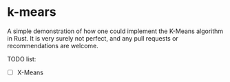 # k-mears
A simple demonstration of how one could implement the K-Means algorithm in Rust.
It is very surely not perfect, and any pull requests or recommendations are welcome.

TODO list:
- [ ] X-Means
